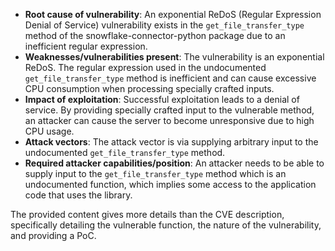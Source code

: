 - **Root cause of vulnerability**: An exponential ReDoS (Regular Expression Denial of Service) vulnerability exists in the `get_file_transfer_type` method of the snowflake-connector-python package due to an inefficient regular expression.
- **Weaknesses/vulnerabilities present**: The vulnerability is an exponential ReDoS. The regular expression used in the undocumented `get_file_transfer_type` method is inefficient and can cause excessive CPU consumption when processing specially crafted inputs.
- **Impact of exploitation**: Successful exploitation leads to a denial of service. By providing specially crafted input to the vulnerable method, an attacker can cause the server to become unresponsive due to high CPU usage.
- **Attack vectors**: The attack vector is via supplying arbitrary input to the undocumented `get_file_transfer_type` method.
- **Required attacker capabilities/position**: An attacker needs to be able to supply input to the `get_file_transfer_type` method which is an undocumented function, which implies some access to the application code that uses the library.

The provided content gives more details than the CVE description, specifically detailing the vulnerable function, the nature of the vulnerability, and providing a PoC.